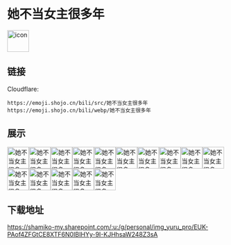 # 她不当女主很多年
<img src="https://emoji.shojo.cn/bili/src/她不当女主很多年/icon.png" width="50" height="50" alt="icon">

## 链接
Cloudflare:
```
https://emoji.shojo.cn/bili/src/她不当女主很多年
https://emoji.shojo.cn/bili/webp/她不当女主很多年
```
## 展示
<img src="https://emoji.shojo.cn/bili/src/她不当女主很多年/她不当女主很多年-使坏.png" width="50" height="50" alt="她不当女主很多年-使坏"><img src="https://emoji.shojo.cn/bili/src/她不当女主很多年/她不当女主很多年-低气压.png" width="50" height="50" alt="她不当女主很多年-低气压"><img src="https://emoji.shojo.cn/bili/src/她不当女主很多年/她不当女主很多年-可怜.png" width="50" height="50" alt="她不当女主很多年-可怜"><img src="https://emoji.shojo.cn/bili/src/她不当女主很多年/她不当女主很多年-呜呜呜.png" width="50" height="50" alt="她不当女主很多年-呜呜呜"><img src="https://emoji.shojo.cn/bili/src/她不当女主很多年/她不当女主很多年-哈哈哈哈.png" width="50" height="50" alt="她不当女主很多年-哈哈哈哈"><img src="https://emoji.shojo.cn/bili/src/她不当女主很多年/她不当女主很多年-喝茶.png" width="50" height="50" alt="她不当女主很多年-喝茶"><img src="https://emoji.shojo.cn/bili/src/她不当女主很多年/她不当女主很多年-无语.png" width="50" height="50" alt="她不当女主很多年-无语"><img src="https://emoji.shojo.cn/bili/src/她不当女主很多年/她不当女主很多年-开心.png" width="50" height="50" alt="她不当女主很多年-开心"><img src="https://emoji.shojo.cn/bili/src/她不当女主很多年/她不当女主很多年-抱.png" width="50" height="50" alt="她不当女主很多年-抱"><img src="https://emoji.shojo.cn/bili/src/她不当女主很多年/她不当女主很多年-帅气.png" width="50" height="50" alt="她不当女主很多年-帅气"><img src="https://emoji.shojo.cn/bili/src/她不当女主很多年/她不当女主很多年-哼.png" width="50" height="50" alt="她不当女主很多年-哼"><img src="https://emoji.shojo.cn/bili/src/她不当女主很多年/她不当女主很多年-？.png" width="50" height="50" alt="她不当女主很多年-？"><img src="https://emoji.shojo.cn/bili/src/她不当女主很多年/她不当女主很多年-赞.png" width="50" height="50" alt="她不当女主很多年-赞"><img src="https://emoji.shojo.cn/bili/src/她不当女主很多年/她不当女主很多年-嘿嘿.png" width="50" height="50" alt="她不当女主很多年-嘿嘿"><img src="https://emoji.shojo.cn/bili/src/她不当女主很多年/她不当女主很多年-耶.png" width="50" height="50" alt="她不当女主很多年-耶">

## 下载地址

https://shamiko-my.sharepoint.com/:u:/g/personal/img_yuru_pro/EUK-PAof4ZFGtCE8XTF6N0IBIHYy-9I-KJHhsaW248Z3sA